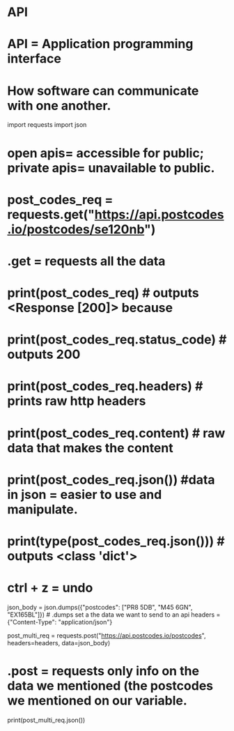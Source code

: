 # API

# API = Application programming interface
# How software can communicate with one another.

import requests
import json


# open apis= accessible for public; private apis= unavailable to public.

# post_codes_req = requests.get("https://api.postcodes.io/postcodes/se120nb")
# .get = requests all the data
# print(post_codes_req) # outputs <Response [200]> because
#
# print(post_codes_req.status_code) # outputs 200
#
# print(post_codes_req.headers) # prints raw http headers
#
# print(post_codes_req.content) # raw data that makes the content
#
# print(post_codes_req.json()) #data in json = easier to use and manipulate.
#
# print(type(post_codes_req.json())) # outputs <class 'dict'>
# ctrl + z = undo


json_body = json.dumps({"postcodes": ["PR8 5DB", "M45 6GN", "EX165BL"]}) # .dumps set a the data we want to send to an api
headers = {"Content-Type": "application/json"}

post_multi_req = requests.post("https://api.postcodes.io/postcodes", headers=headers, data=json_body)
# .post = requests only info on the data we mentioned (the postcodes we mentioned on our variable.
print(post_multi_req.json())